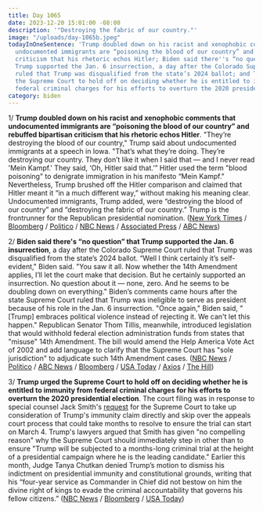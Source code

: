 ```yaml
---
title: Day 1065
date: 2023-12-20 15:01:00 -08:00
description: '"Destroying the fabric of our country."'
image: "/uploads/day-1065b.jpeg"
todayInOneSentence: 'Trump doubled down on his racist and xenophobic comments that
  undocumented immigrants are “poisoning the blood of our country” and rebuffed bipartisan
  criticism that his rhetoric echos Hitler; Biden said there''s “no question” that
  Trump supported the Jan. 6 insurrection, a day after the Colorado Supreme Court
  ruled that Trump was disqualified from the state’s 2024 ballot; and Trump urged
  the Supreme Court to hold off on deciding whether he is entitled to immunity from
  federal criminal charges for his efforts to overturn the 2020 presidential election. '
category: biden
---
```


1/ **Trump doubled down on his racist and xenophobic comments that undocumented immigrants are “poisoning the blood of our country” and rebuffed bipartisan criticism that his rhetoric echos Hitler**. "They’re destroying the blood of our country," Trump said about undocumented immigrants at a speech in Iowa. "That’s what they’re doing. They’re destroying our country. They don’t like it when I said that — and I never read 'Mein Kampf.' They said, ‘Oh, Hitler said that.’” Hitler used the term "blood poisoning" to denigrate immigration in his manifesto “Mein Kampf." Nevertheless, Trump brushed off the Hitler comparison and claimed that Hitler meant it “in a much different way,” without making his meaning clear. Undocumented immigrants, Trump added, were “destroying the blood of our country” and “destroying the fabric of our country.” Trump is the frontrunner for the Republican presidential nomination. ([New York Times](https://www.nytimes.com/2023/12/19/us/politics/trump-immigrants-hitler-mein-kampf.html) / [Bloomberg](https://www.bloomberg.com/news/articles/2023-12-20/trump-in-iowa-says-immigrants-ruining-the-fabric-of-us?sref=MIBMEEoj) / [Politico](https://www.politico.com/news/2023/12/19/trump-immigration-comments-hitler-00132613) / [NBC News](https://www.nbcnews.com/politics/donald-trump/trump-doubles-immigrant-blood-remark-says-never-read-mein-kampf-rcna130535) / [Associated Press](https://apnews.com/article/donald-trump-immigration-iowa-dff7f632948fa6511fb7d1955a28610c) / [ABC News](https://abcnews.go.com/Politics/trump-claims-read-hitlers-mein-kampf-doubles-anti/story?id=105794639))

2/ **Biden said there's “no question” that Trump supported the Jan. 6 insurrection**, a day after the Colorado Supreme Court ruled that Trump was disqualified from the state’s 2024 ballot. “Well I think certainly it’s self-evident," Biden said. "You saw it all. Now whether the 14th Amendment applies, I’ll let the court make that decision. But he certainly supported an insurrection. No question about it — none, zero. And he seems to be doubling down on everything." Biden’s comments came hours after the state Supreme Court ruled that Trump was ineligible to serve as president because of his role in the Jan. 6 insurrection. "Once again," Biden said, "[Trump] embraces political violence instead of rejecting it. We can't let this happen." Republican Senator Thom Tillis, meanwhile, introduced legislation that would withhold federal election administration funds from states that "misuse" 14th Amendment. The bill would amend the Help America Vote Act of 2002 and add language to clarify that the Supreme Court has "sole jurisdiction" to adjudicate such 14th Amendment cases. ([NBC News](https://www.nbcnews.com/politics/white-house/biden-colorado-14th-amendment-decision-s-no-question-trump-supported-i-rcna130653) / [Politico](https://www.politico.com/news/2023/12/20/biden-trumps-an-insurrectionist-but-courts-can-decide-his-ballot-fate-00132697) / [ABC News](https://abcnews.go.com/Politics/biden-claims-trump-embraces-political-violence-plays-poor/story?id=105793235) / [Bloomberg](https://www.bloomberg.com/news/articles/2023-12-20/biden-slams-trump-s-jan-6-role-won-t-weigh-in-on-colorado-ballot-access-case?sref=MIBMEEoj) / [USA Today](https://www.usatoday.com/story/news/politics/2023/12/20/tillis-bill-colorado-disqualifies-trump/71982452007/) / [Axios](https://www.axios.com/2023/12/20/congress-trump-colorado-supreme-court-2024) / [The Hill](https://thehill.com/homenews/senate/4368856-sen-tillis-introduce-legislation-barring-federal-funds-from-states-misusing-14th-amendment/))

3/ **Trump urged the Supreme Court to hold off on deciding whether he is entitled to immunity from federal criminal charges for his efforts to overturn the 2020 presidential election**. The court filing was in response to special counsel Jack Smith's [request](https://whatthefuckjusthappenedtoday.com/2023/12/11/day-1056/#1-special-counsel-jack-smith-urged-t) for the Supreme Court to take up consideration of Trump's immunity claim directly and skip over the appeals court process that could take months to resolve to ensure the trial can start on March 4. Trump's lawyers argued that Smith has given "no compelling reason" why the Supreme Court should immediately step in other than to ensure "Trump will be subjected to a months-long criminal trial at the height of a presidential campaign where he is the leading candidate." Earlier this month, Judge Tanya Chutkan denied Trump’s motion to dismiss his indictment on presidential immunity and constitutional grounds, writing that his “four-year service as Commander in Chief did not bestow on him the divine right of kings to evade the criminal accountability that governs his fellow citizens.” ([NBC News](https://www.nbcnews.com/politics/supreme-court/trump-urges-supreme-court-not-intervene-immediately-election-interfere-rcna130417) / [Bloomberg](https://www.bloomberg.com/news/articles/2023-12-20/trump-urges-supreme-court-not-to-fast-track-dc-immunity-claim?sref=MIBMEEoj) / [USA Today](https://www.usatoday.com/story/news/politics/2023/12/20/trump-supreme-court-immunity-jack-smith/71934706007/))


